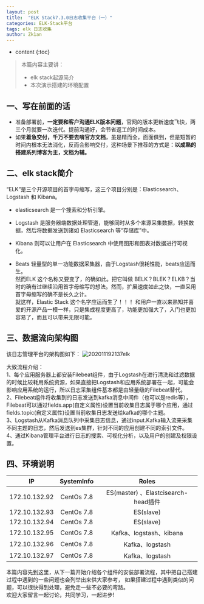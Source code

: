 ```yaml
---
layout: post
title:  "ELK Stack7.3.0日志收集平台（一）"
categories: ELK-Stack平台
tags: elk 日志收集
author: Zk1an
---
```


* content
{:toc}
> 本篇内容主要讲：
>
> - elk stack起源简介
> - 本次演示搭建的环境配置

## 一、写在前面的话

- 准备部署前，**一定要和客户沟通ELK版本问题**，官网的版本更新速度飞快，两三个月就要一次迭代。提前沟通好，会节省返工的时间成本。
- 如果**着急交付，千万不要去啃官方文档**，虽是精而全，面面俱到，但是短暂的时间内根本无法消化，反而会影响交付，这种场景下推荐的方式是：**以成熟的搭建系列博客为主，文档为辅。**

## 二、elk stack简介  

“ELK”是三个开源项目的首字母缩写，这三个项目分别是：Elasticsearch、Logstash 和 Kibana。  

- elasticsearch 是一个搜索和分析引擎。  
- Logstash 是服务器端数据处理管道，能够同时从多个来源采集数据，转换数据，然后将数据发送到诸如 Elasticsearch 等“存储库”中。  

- Kibana 则可以让用户在 Elasticsearch 中使用图形和图表对数据进行可视化。
- Beats 轻量型的单一功能数据采集器，由于Logstash很耗性能，beats应运而生。  
然而ELK 这个名称又要变了，的确如此。把它叫做 BELK？BLEK？ELKB？当时的确有过继续沿用首字母缩写的想法。然而，扩展速度如此之快，一直采用首字母缩写的确不是长久之计。  
就这样，Elastic Stack 这个名字应运而生了！！！ 
和用户一直以来熟知并喜爱的开源产品一模一样，只是集成程度更高了，功能更加强大了，入门也更加容易了，而且可以带来无限可能。

## 三、数据流向架构图
该日志管理平台的架构图如下：
![202011192137elk](https://gitee.com/zhaokeyan/pic_repo/raw/master/uPic/%202020%2011%2019%2021%2037elk.png)

大致流程介绍：  
1、每个应用服务器上都安装Filebeat组件，由于Logstash在进行清洗和过滤数据的时候比较耗用系统资源，如果直接把Logstash和应用系统部署在一起，可能会影响应用系统的运行，所以日志采集组件基本都是由轻量级的Filebeat替代。  
2、Filebeat组件将收集到的日志发送到kafka消息中间件（也可以是redis等），Filebeat可以通过fields.app(自定义属性)设置当前收集日志属于哪个应用，通过fields.topic(自定义属性)设置当前收集日志发送给kafka的哪个主题。  
3、Logstash从Kafka消息队列中采集日志信息，通过input.Kafka输入流来采集不同主题的日志，然后发送到es集群，针对不同的应用创建不同的索引文件。  
4、通过Kibana管理平台进行日志的搜索、可视化分析，以及用户的创建及权限设置。  

## 四、环境说明  

| IP | SystemInfo | Roles |
| :-----: | :-----: | :----: |
| 172.10.132.92 | CentOs 7.8 | ES(master) 、Elastcisearch-head插件|
| 172.10.132.93 | CentOs 7.8 | ES(slave) |
| 172.10.132.94 | CentOs 7.8 | ES(slave) |
| 172.10.132.95 | CentOs 7.8 | Kafka、logstash、kibana |
| 172.10.132.96 | CentOs 7.8 | Kafka、logstash |
| 172.10.132.97 | CentOs 7.8 | Kafka、logstash |

本篇内容先到这里，从下一篇开始介绍各个组件的安装部署流程，其中把自己搭建过程中遇到的一些问题也会列举出来供大家参考，
如果搭建过程中遇到类似的问题，可以很快得到处理，避免走一些不必要的弯路。  
欢迎大家留言一起讨论，共同学习，一起进步!

